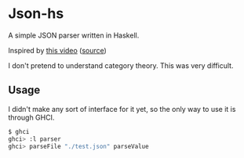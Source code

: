 # Json-hs

A simple JSON parser written in Haskell.

Inspired by [this video](https://www.youtube.com/watch?v=N9RUqGYuGfw) ([source](https://github.com/tsoding/haskell-json))

I don't pretend to understand category theory. This was very difficult.

## Usage

I didn't make any sort of interface for it yet, so the only way to use it is through GHCI.

```bash
$ ghci
ghci> :l parser
ghci> parseFile "./test.json" parseValue
```